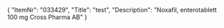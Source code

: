 {
  "ItemNr": "033429",
  "Title": "test",
  "Description": "Noxafil, enterotablett 100 mg Cross Pharma AB"
}